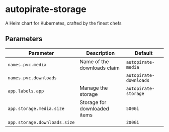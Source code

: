 # autopirate-storage

A Helm chart for Kubernetes, crafted by the finest chefs

## Parameters

| **Parameter**                | **Description**              | **Default**            |
| ---------------------------- | ---------------------------- | ---------------------- |
| `names.pvc.media`            | Name of the downloads claim  | `autopirate-media`     |
| `names.pvc.downloads`        |                              | `autopirate-downloads` |
| `app.labels.app`             | Manage the storage           | `autopirate-storage`   |
| `app.storage.media.size`     | Storage for downloaded items | `500Gi`                |
| `app.storage.downloads.size` |                              | `200Gi`                |

